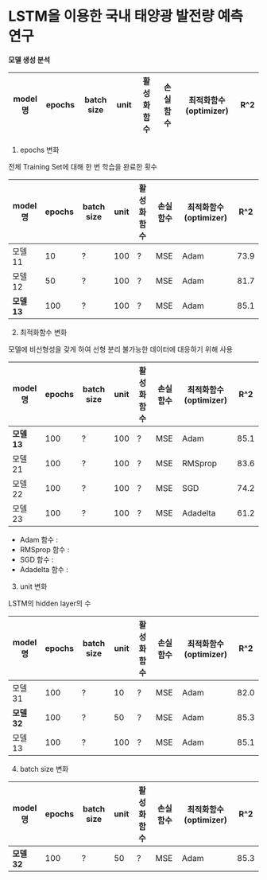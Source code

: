 # LSTM을 이용한 국내 태양광 발전량 예측 연구

**모델 생성 분석**

| model명 | epochs | batch size | unit | 활성화함수 | 손실함수 | 최적화함수(optimizer) | R^2 |
| ------- | ------ | ---------- | ---- | ---------- | -------- | --------------------- | --- |

1. epochs 변화

전체 Training Set에 대해 한 번 학습을 완료한 횟수

| model명    | epochs | batch size | unit | 활성화함수 | 손실함수 | 최적화함수(optimizer) | R^2  |
| ---------- | ------ | ---------- | ---- | ---------- | -------- | --------------------- | ---- |
| 모델11     | 10     | ?          | 100  | ?          | MSE      | Adam                  | 73.9 |
| 모델12     | 50     | ?          | 100  | ?          | MSE      | Adam                  | 81.7 |
| **모델13** | 100    | ?          | 100  | ?          | MSE      | Adam                  | 85.1 |

2. 최적화함수 변화

모델에 비선형성을 갖게 하여 선형 분리 불가능한 데이터에 대응하기 위해 사용

| model명    | epochs | batch size | unit | 활성화함수 | 손실함수 | 최적화함수(optimizer) | R^2  |
| ---------- | ------ | ---------- | ---- | ---------- | -------- | --------------------- | ---- |
| **모델13** | 100    | ?          | 100  | ?          | MSE      | Adam                  | 85.1 |
| 모델21     | 100    | ?          | 100  | ?          | MSE      | RMSprop               | 83.6 |
| 모델22     | 100    | ?          | 100  | ?          | MSE      | SGD                   | 74.2 |
| 모델23     | 100    | ?          | 100  | ?          | MSE      | Adadelta              | 61.2 |

- Adam 함수 :
- RMSprop 함수 :
- SGD 함수 :
- Adadelta 함수 :

3. unit 변화

LSTM의 hidden layer의 수

| model명    | epochs | batch size | unit | 활성화함수 | 손실함수 | 최적화함수(optimizer) | R^2  |
| ---------- | ------ | ---------- | ---- | ---------- | -------- | --------------------- | ---- |
| 모델31     | 100    | ?          | 10   | ?          | MSE      | Adam                  | 82.0 |
| **모델32** | 100    | ?          | 50   | ?          | MSE      | Adam                  | 85.3 |
| 모델13     | 100    | ?          | 100  | ?          | MSE      | Adam                  | 85.1 |

4. batch size 변화

| model명    | epochs | batch size | unit | 활성화함수 | 손실함수 | 최적화함수(optimizer) | R^2  |
| ---------- | ------ | ---------- | ---- | ---------- | -------- | --------------------- | ---- |
| **모델32** | 100    | ?          | 50   | ?          | MSE      | Adam                  | 85.3 |
